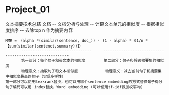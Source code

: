 # Project_01


文本摘要技术总结
    文档 -- 文档分析与处理 -- 计算文本单元的相似度 -- 根据相似度排序 -- 去除top n 作为摘要内容
    
    MMR = （alpha *(similar(sentence, doc_)) - (1 - alpha) * (1/n * 【sum(similar(sentenct,summary))】）
           -------------------------------     -------------------------------------------------------
           第一部分：每个句子和长文本的相似度        第二部分：句子和候选摘要集的相似度
           物理意义：抽取句子和文本相似度            物理意义：减去当前句子和摘要集中相似度最高的句子（实现多样性）
    第一部分可以使用texkrank替换，也可以用哪个sentence embedding的方式替换句子得分
    句子编码可以用 index替换、Word embedding (可以使用tf-idf做加权平均)
    
    